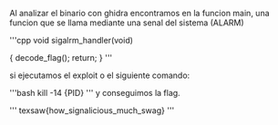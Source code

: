 Al analizar el binario con ghidra encontramos en la funcion main, una funcion que se llama mediante una senal del sistema (ALARM)

'''cpp
void sigalrm_handler(void)

{
  decode_flag();
  return;
}
'''

si ejecutamos el exploit o el siguiente comando:

'''bash
kill -14 {PID}
'''
y conseguimos la flag.

'''
texsaw{how_signalicious_much_swag}
'''
